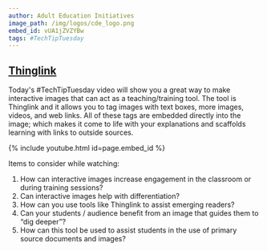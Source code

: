 ```yaml
---
author: Adult Education Initiatives
image_path: /img/logos/cde_logo.png
embed_id: vUA1jZVZYBw
tags: #TechTipTuesday
---
```

## [Thinglink](http://www.thinglink.com/)

Today's #TechTipTuesday video will show you a great way to make interactive images that can act as a teaching/training tool. The tool is Thinglink and it allows you to tag images with text boxes, more images, videos, and web links.  All of these tags are embedded directly into the image; which makes it come to life with your explanations and scaffolds learning with links to outside sources.

{% include youtube.html id=page.embed_id %}

Items to consider while watching:
  
  1.  How can interactive images increase engagement in the classroom or during training sessions?
  2.  Can interactive images help with differentiation?
  3.  How can you use tools like Thinglink to assist emerging readers?
  4.  Can your students / audience benefit from an image that guides them to “dig deeper”?
  5.  How can this tool be used to assist students in the use of primary source documents and images?